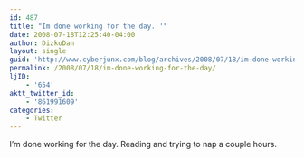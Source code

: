 ```yaml
---
id: 487
title: "Im done working for the day. '"
date: 2008-07-18T12:25:40-04:00
author: DizkoDan
layout: single
guid: 'http://www.cyberjunx.com/blog/archives/2008/07/18/im-done-working-for-the-day/'
permalink: /2008/07/18/im-done-working-for-the-day/
ljID:
    - '654'
aktt_twitter_id:
    - '861991609'
categories:
    - Twitter
---
```


I’m done working for the day. Reading and trying to nap a couple hours.